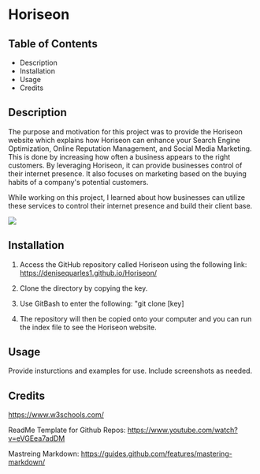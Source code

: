 # Horiseon

## Table of Contents
* Description
* Installation
* Usage
* Credits

## Description
The purpose and motivation for this project was to provide the Horiseon website which explains how Horiseon can enhance your Search Engine Optimization, Online Reputation Management, and Social Media Marketing. <br>
This is done by increasing how often a business appears to the right customers. By leveraging Horiseon, it can provide businesses control of their internet presence. 
It also focuses on marketing based on the buying habits of a company's potential customers.<br> 

 While working on this project, I learned about how businesses can utilize these services to control their internet presence and build their client base. <br>
 
 <img src="https://github.com/denisequarles1/Horiseon/blob/master/Website%20Screenshot.png">

## Installation
1. Access the GitHub repository called Horiseon using the following link: https://denisequarles1.github.io/Horiseon/

2. Clone the directory by copying the key.

3. Use GitBash to enter the following: "git clone [key]

4. The repository will then be copied onto your computer and you can run the index file to see the Horiseon website.

## Usage
Provide insturctions and examples for use. Include screenshots as needed. 


## Credits
https://www.w3schools.com/

ReadMe Template for Github Repos: https://www.youtube.com/watch?v=eVGEea7adDM

Mastreing Markdown: https://guides.github.com/features/mastering-markdown/







